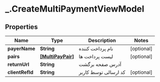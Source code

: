 # _.CreateMultiPaymentViewModel

## Properties
Name | Type | Description | Notes
------------ | ------------- | ------------- | -------------
**payerName** | **String** | نام پرداخت کننده | [optional] 
**pairs** | [**[MultiPayPair]**](MultiPayPair.md) | لیست پرداخت ها | [optional] 
**returnUrl** | **String** | آدرس صفحه برگشت | 
**clientRefId** | **String** | کد ارسالی توسط کاربر | [optional] 


